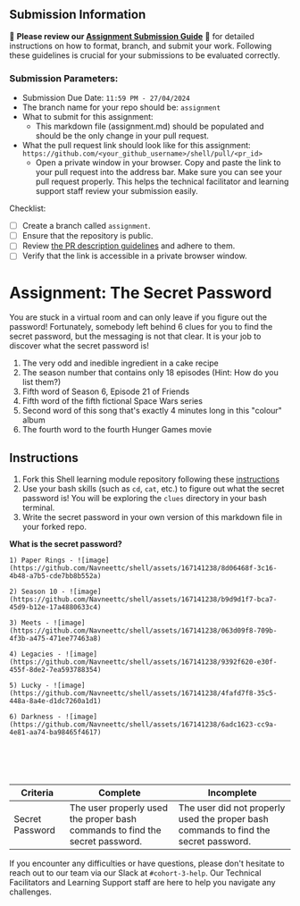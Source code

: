 ## Submission Information

🚨 **Please review our [Assignment Submission Guide](https://github.com/UofT-DSI/onboarding/blob/main/onboarding_documents/submissions.md)** 🚨 for detailed instructions on how to format, branch, and submit your work. Following these guidelines is crucial for your submissions to be evaluated correctly.

### Submission Parameters:
* Submission Due Date: `11:59 PM - 27/04/2024`
* The branch name for your repo should be: `assignment`
* What to submit for this assignment:
    * This markdown file (assignment.md) should be populated and should be the only change in your pull request.
* What the pull request link should look like for this assignment: `https://github.com/<your_github_username>/shell/pull/<pr_id>`
    * Open a private window in your browser. Copy and paste the link to your pull request into the address bar. Make sure you can see your pull request properly. This helps the technical facilitator and learning support staff review your submission easily.

Checklist:
- [ ] Create a branch called `assignment`.
- [ ] Ensure that the repository is public.
- [ ] Review [the PR description guidelines](https://github.com/UofT-DSI/onboarding/blob/main/onboarding_documents/submissions.md#guidelines-for-pull-request-descriptions) and adhere to them.
- [ ] Verify that the link is accessible in a private browser window.

# Assignment: The Secret Password

You are stuck in a virtual room and can only leave if you figure out the password! Fortunately, somebody left behind 6 clues for you to find the secret password, but the messaging is not that clear. It is your job to discover what the secret password is!

1. The very odd and inedible ingredient in a cake recipe
2. The season number that contains only 18 episodes (Hint: How do you list them?)
3. Fifth word of Season 6, Episode 21 of Friends
4. Fifth word of the fifth fictional Space Wars series
5. Second word of this song that's exactly 4 minutes long in this "colour" album
6. The fourth word to the fourth Hunger Games movie

## Instructions
1. Fork this Shell learning module repository following these [instructions](https://github.com/UofT-DSI/onboarding/blob/main/onboarding_documents/submissions.md#setting-up)
2. Use your bash skills (such as `cd`, `cat`, etc.) to figure out what the secret password is! You will be exploring the `clues` directory in your bash terminal.
3. Write the secret password in your own version of this markdown file in your forked repo.

**What is the secret password?**
```
1) Paper Rings - ![image](https://github.com/Navneettc/shell/assets/167141238/8d06468f-3c16-4b48-a7b5-cde7bb8b552a)

2) Season 10 - ![image](https://github.com/Navneettc/shell/assets/167141238/b9d9d1f7-bca7-45d9-b12e-17a4880633c4)

3) Meets - ![image](https://github.com/Navneettc/shell/assets/167141238/063d09f8-709b-4f3b-a475-471ee77463a8)

4) Legacies - ![image](https://github.com/Navneettc/shell/assets/167141238/9392f620-e30f-455f-8de2-7ea593788354)

5) Lucky - ![image](https://github.com/Navneettc/shell/assets/167141238/4fafd7f8-35c5-448a-8a4e-d1dc7260a1d1)

6) Darkness - ![image](https://github.com/Navneettc/shell/assets/167141238/6adc1623-cc9a-4e81-aa74-ba98465f4617)






```

|Criteria|Complete|Incomplete|
|---|---|---|
|Secret Password|The user properly used the proper bash commands to find the secret password.|The user did not properly used the proper bash commands to find the secret password.|



If you encounter any difficulties or have questions, please don't hesitate to reach out to our team via our Slack at `#cohort-3-help`. Our Technical Facilitators and Learning Support staff are here to help you navigate any challenges.
